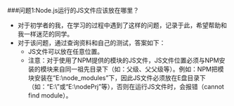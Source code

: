 ###问题1:Node.js运行的JS文件应该放在哪里？
* 对于初学者的我，在学习的过程中遇到了这样的问题，记录于此，希望帮助和我一样迷茫的同学。
* 对于该问题，通过查询资料和自己的测试，答案如下：
  * JS文件可以放在任意位置。
  * 注意：对于使用了NPM提供的模块的JS文件，JS文件位置必须与NPM安装的模块来自同一祖先目录下（如：父级、父父级等）。例如：NPM把模块安装在“E:\node_modules”下，因此JS文件必须放在E盘目录下（如：“E:\”或“E:\nodePrj”等），否则在运行JS文件时，会报错（cannot find module）。

